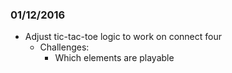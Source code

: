 ### 01/12/2016

- Adjust tic-tac-toe logic to work on connect four
  - Challenges:
    - Which elements are playable
